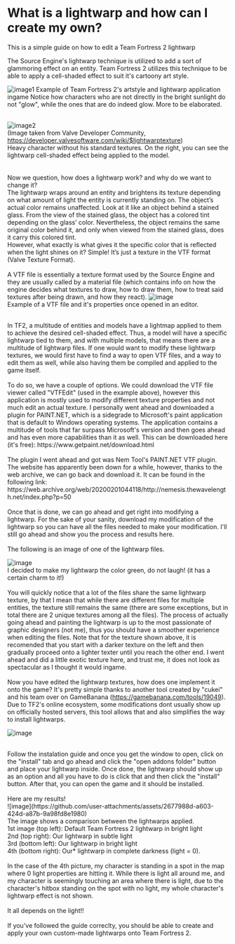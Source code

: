 # What is a lightwarp and how can I create my own?
This is a simple guide on how to edit a Team Fortress 2 lightwarp


The Source Engine's lightwarp technique is utilized to add a sort of glammoring effect on an entity. Team Fortress 2 utilizes this technique to be able to apply a cell-shaded effect to suit it's cartoony art style.  

![image1](https://github.com/user-attachments/assets/67dfa86e-6cdf-45af-943f-dd4791d6c165)
Example of Team Fortress 2's artstyle and lightwarp application ingame
Notice how characters who are not directly in the bright sunlight do not "glow", while the ones that are do indeed glow. More to be elaborated.
 <br>
 <br> 

![image2](https://github.com/user-attachments/assets/0b2cbcd8-67cd-45ed-a657-4014a0e89af0)
 <br>
 (Image taken from Valve Developer Community, https://developer.valvesoftware.com/wiki/$lightwarptexture)
 <br>
Heavy character without his standard textures.
On the right, you can see the lightwarp cell-shaded effect being applied to the model.
<br>
<br>
<br>
Now we question, how does a lightwarp work? and why do we want to change it?
<br>
The lightwarp wraps around an entity and brightens its texture depending on what amount of light the entity is currently standing on.
The object’s actual color remains unaffected. Look at it like an object behind a stained glass. From the view of the stained glass, the object has a colored tint depending on the glass’ color. Nevertheless, the object remains the same original color behind it, and only when viewed from the stained glass, does it carry this colored tint.
<br>
However, what exactly is what gives it the specific color that is reflected when the light shines on it? Simple! It’s just a texture in the VTF format (Valve Texture Format).
<br>
<br>
A VTF file is essentially a texture format used by the Source Engine and they are usually called by a material file (which contains info on how the engine decides what textures to draw, how to draw them, how to treat said textures after being drawn, and how they react). 
![image](https://github.com/user-attachments/assets/c8917058-eef1-4f60-8e81-0068e809d51e)
<br>
Example of a VTF file and it's properties once opened in an editor.
<br>

<br>
In TF2, a multitude of entities and models have a lightmap applied to them to achieve the desired cell-shaded effect. Thus, a model will have a specific lightwarp tied to them, and with multiple models, that means there are a multitude of lightwarp files. If one would want to modify these lightwarp textures, we would first have to find a way to open VTF files, and a way to edit them as well, while also having them be compiled and applied to the game itself.
<br>
<br>
To do so, we have a couple of options. We could download the VTF file viewer called "VTFEdit" (used in the example above), however this application is mostly used to modify different texture properties and not much edit an actual texture. I personally went ahead and downloaded a plugin for PAINT.NET, which is a sidegrade to Microsoft's paint application that is default to Windows operating systems. The application contains a multitude of tools that far surpass Microsoft's version and then goes ahead and has even more capabilities than it as well. This can be downloaded here (it's free): https://www.getpaint.net/download.html
<br>
<br>
The plugin I went ahead and got was Nem Tool's PAINT.NET VTF plugin. The website has apparently been down for a while, however, thanks to the web archive, we can go back and download it. It can be found in the following link: https://web.archive.org/web/20200201044118/http://nemesis.thewavelength.net/index.php?p=50
<br>
<br>
Once that is done, we can go ahead and get right into modifying a lightwarp. For the sake of your sanity, download my modification of the lightwarp so you can have all the files needed to make your modification. I'll still go ahead and show you the process and results here.
<br>
<br>
The following is an image of one of the lightwarp files. 
<br>

![image](https://github.com/user-attachments/assets/c96c30d4-e822-49a8-a21a-0a4c4d219d5b)
<br>
I decided to make my lightwarp the color green, do not laugh! (it has a certain charm to it!)
<br>
<br>
You will quickly notice that a lot of the files share the same lightwarp texture, by that I mean that while there are different files for multiple entities, the texture still remains the same (there are some exceptions, but in total there are 2 unique textures among all the files). The process of actually going ahead and painting the lightwarp is up to the most passionate of graphic designers (not me), thus you should have a smoother experience when editing the files. Note that for the texture shown above, it is recomended that you start with a darker texture on the left and then gradually proceed onto a lighter texter until you reach the other end. I went ahead and did a little exotic texture here, and trust me, it does not look as spectacular as I thought it would ingame.
<br>
<br>
Now you have edited the lightwarp textures, how does one implement it onto the game? It's pretty simple thanks to another tool created by "cukei" and his team over on GameBanana (https://gamebanana.com/tools/19049). Due to TF2's online ecosystem, some modifications dont usually show up on officially hosted servers, this tool allows that and also simplifies the way to install lightwarps.

![image](https://github.com/user-attachments/assets/39ed72cf-97a8-4e4b-b03b-9c6dc006a55f)

<br>
Follow the instalation guide and once you get the window to open, click on the "install" tab and go ahead and click the "open addons folder" button and place your lightwarp inside. Once done, the lightwarp should show up as an option and all you have to do is click that and then click the "install" button. After that, you can open the game and it should be installed.
<br>
<br>
Here are my results!
<br>
![image](https://github.com/user-attachments/assets/2677988d-a603-424d-a87b-9a98fd8e1980)
<br>
The image shows a comparison between the lightwarps applied. 
<br>
1st image (top left): Default Team Fortress 2 lightwarp in bright light <br>
2nd (top right): Our lightwarp in subtle light <br>
3rd (bottom left): Our lightwarp in bright light <br>
4th (bottom right): Our* lightwarp in complete darkness (light = 0). <br>
<br>
In the case of the 4th picture, my character is standing in a spot in the map where 0 light properties are hitting it. While there is light all around me, and my character is seemingly touching an area where there is light, due to the character's hitbox standing on the spot with no light, my whole character's lightwarp effect is not shown. 
<br>
<br>
It all depends on the light!!
<br>
<br>
If you've followed the guide correclty, you should be able to create and apply your own custom-made lightwarps onto Team Fortress 2.
